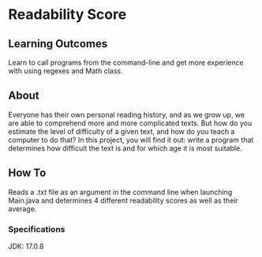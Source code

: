 # Readability Score
## Learning Outcomes
Learn to call programs from the command-line and get more experience with using regexes and Math class.
## About
Everyone has their own personal reading history, and as we grow up, we are able to comprehend more and more complicated texts. But how do you estimate the level of difficulty of a given text, and how do you teach a computer to do that? In this project, you will find it out: write a program that determines how difficult the text is and for which age it is most suitable.
## How To
Reads a .txt file as an argument in the command line when launching Main.java and determines 4 different readability scores as well as their average.
### Specifications
JDK: 17.0.8
